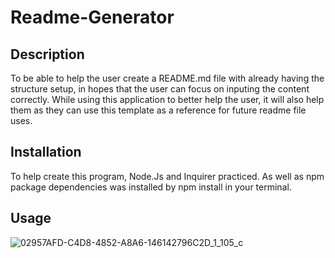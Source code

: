 # Readme-Generator

## Description 

To be able to help the user create a README.md file with already having the structure setup, in hopes that the user can focus on inputing the content correctly. While using this application to better help the user, it will also help them as they can use this template as a reference for future readme file uses. 

## Installation
To help create this program, Node.Js and Inquirer practiced. As well as npm package dependencies was installed by npm install in your terminal. 

## Usage
![02957AFD-C4D8-4852-A8A6-146142796C2D_1_105_c](https://user-images.githubusercontent.com/111096788/206096078-60f147f9-0ccf-49f4-a1f5-31e57bbeaa48.jpeg)

